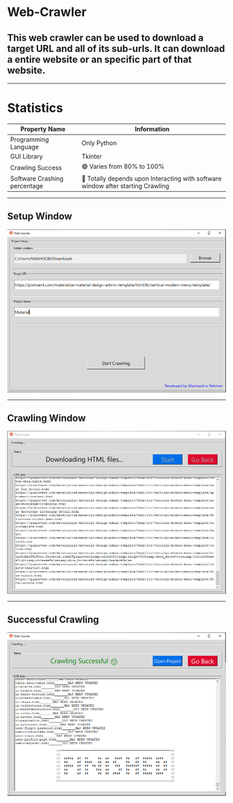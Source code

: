 ﻿# Web-Crawler

## This web crawler can be used to download a target URL and all of its sub-urls. It can download a entire website or an specific part of that website.


***
# Statistics
|Property Name|Information|   
|----|-----|
|Programming Language|Only Python| 
|GUI Library |Tkinter|
|Crawling Success|🟢 Varies from 80% to 100%|
|Software Crashing percentage| 🔴 Totally depends upon Interacting with software window after starting Crawling| 

***
## Setup Window
![imagename](https://raw.githubusercontent.com/mashoodurrehmanofficial/Web-Crawler/main/Individual%20scripts/Setup%20Window.PNG)

***
## Crawling Window
![imagename](https://raw.githubusercontent.com/mashoodurrehmanofficial/Web-Crawler/main/Individual%20scripts/Crawling%20Window.PNG)


***
## Successful Crawling
![imagename](https://raw.githubusercontent.com/mashoodurrehmanofficial/Web-Crawler/main/Individual%20scripts/Success.PNG)
